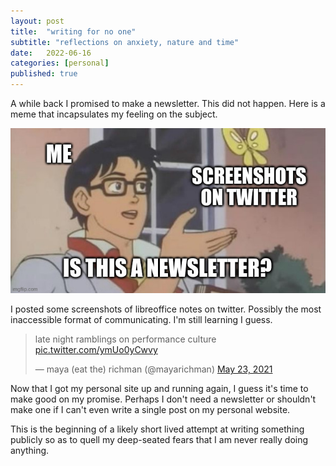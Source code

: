 ```yaml
---
layout: post
title:  "writing for no one"
subtitle: "reflections on anxiety, nature and time"
date:   2022-06-16
categories: [personal]
published: true
---
```


A while back I promised to make a newsletter. This did not happen. Here is a meme that incapsulates my feeling on the subject.

![isthis](/assets/img/isthis-1.jpg)

I posted some screenshots of libreoffice notes on twitter. Possibly the most inaccessible format of communicating. I'm still learning I guess.

<blockquote class="twitter-tweet"><p lang="en" dir="ltr">late night ramblings on performance culture <a href="https://t.co/ymUo0yCwvy">pic.twitter.com/ymUo0yCwvy</a></p>&mdash; maya (eat the) richman (@mayarichman) <a href="https://twitter.com/mayarichman/status/1396570653088755725?ref_src=twsrc%5Etfw">May 23, 2021</a></blockquote> <script async src="https://platform.twitter.com/widgets.js" charset="utf-8"></script> 

Now that I got my personal site up and running again, I guess it's time to make good on my promise. Perhaps I don't need a newsletter or shouldn't make one if I can't even write a single post on my personal website.

This is the beginning of a likely short lived attempt at writing something publicly so as to quell my deep-seated fears that I am never really doing anything.